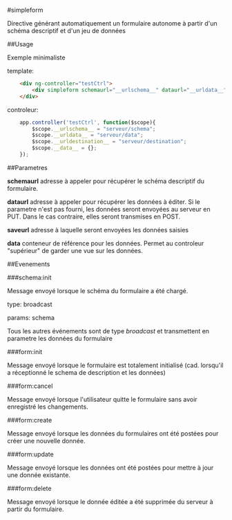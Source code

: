 #simpleform

Directive générant automatiquement un formulaire autonome à partir d'un schéma descriptif et d'un jeu de données

##Usage

Exemple minimaliste

template:

```html
    <div ng-controller="testCtrl">
        <div simpleform schemaurl="__urlschema__" dataurl="__urldata__" saveurl="__urldestination__" data="__data__"><h1>Edition des données</h1></div>
    </div>
```

controleur:

```javascript
    app.controller('testCtrl', function($scope){
        $scope.__urlschema__ = "serveur/schema";
        $scope.__urldata__ = "serveur/data";
        $scope.__urldestination__ = "serveur/destination";
        $scope.__data__ = {};
    });
```


##Parametres

**schemaurl** adresse à appeler pour récupérer le schéma descriptif du formulaire.

**dataurl** adresse à appeler pour récupérer les données à éditer. Si le parametre n'est pas fourni, les données seront envoyées au serveur en PUT. Dans le cas contraire, elles seront transmises en POST.

**saveurl** adresse à laquelle seront envoyées les données saisies

**data** conteneur de référence pour les données. Permet au controleur "supérieur" de garder une vue sur les données.


##Evenements


###schema:init

Message envoyé lorsque le schéma du formulaire a été chargé.

type: broadcast

params: schema


Tous les autres événements sont de type *broadcast* et transmettent en parametre les données du formulaire


###form:init 

Message envoyé lorsque le formulaire est totalement initialisé (cad. lorsqu'il a réceptionné le schema de description et les données)


###form:cancel

Message envoyé lorsque l'utilisateur quitte le formulaire sans avoir enregistré les changements.


###form:create

Message envoyé lorsque les données du formulaires ont été postées pour créer une nouvelle donnée.


###form:update

Message envoyé lorsque les données ont été postées pour mettre à jour une donnée existante.


###form:delete

Message envoyé lorsque le donnée éditée a été supprimée du serveur à partir du formulaire.

